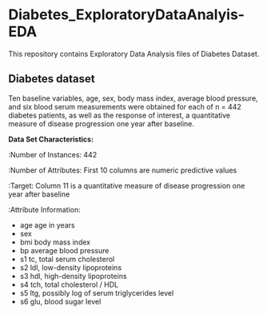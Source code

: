 # Diabetes_ExploratoryDataAnalyis-EDA

This repository contains Exploratory Data Analysis files of Diabetes Dataset.

 Diabetes dataset
 ----------------
 
 Ten baseline variables, age, sex, body mass index, average blood
 pressure, and six blood serum measurements were obtained for each of n =
 442 diabetes patients, as well as the response of interest, a
 quantitative measure of disease progression one year after baseline.
 
 **Data Set Characteristics:**
 
   :Number of Instances: 442
 
   :Number of Attributes: First 10 columns are numeric predictive values
 
   :Target: Column 11 is a quantitative measure of disease progression one year after baseline
 
   :Attribute Information:
   - age     age in years
   - sex
   - bmi     body mass index
   - bp      average blood pressure
   - s1      tc, total serum cholesterol
   - s2      ldl, low-density lipoproteins
   - s3      hdl, high-density lipoproteins
   - s4      tch, total cholesterol / HDL
   - s5      ltg, possibly log of serum triglycerides level
   - s6      glu, blood sugar level
